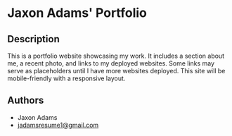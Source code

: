 # Jaxon Adams' Portfolio

## Description
This is a portfolio website showcasing my work. It includes a section about me, a recent photo, and links to my deployed websites. Some links may serve as placeholders until I have more websites deployed. This site will be mobile-friendly with a responsive layout.

## Authors
* Jaxon Adams
* jadamsresume1@gmail.com
